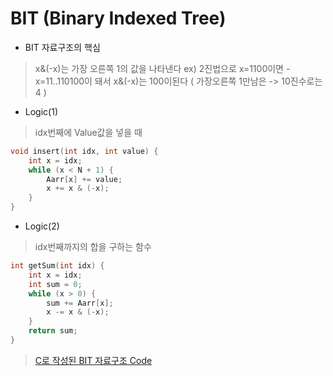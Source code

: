 # BIT (Binary Indexed Tree)
- BIT 자료구조의 핵심
> x&(-x)는 가장 오른쪽 1의 값을 나타낸다 
> ex) 2진법으로 x=1100이면 -x=11..110100이 돼서 x&(-x)는 100이된다 ( 가장오른쪽 1만남은 -> 10진수로는 4 )

- Logic(1)
> idx번째에 Value값을 넣을 때
```cpp
void insert(int idx, int value) {
	int x = idx;
	while (x < N + 1) {
		Aarr[x] += value;
		x += x & (-x);
	}
}
```
- Logic(2)
> idx번째까지의 합을 구하는 함수
```cpp
int getSum(int idx) {
	int x = idx;
	int sum = 0;
	while (x > 0) {
		sum += Aarr[x];
		x -= x & (-x);
	}
	return sum;
} 
```
> [C로 작성된 BIT 자료구조 Code](https://github.com/donusKim/Algorithm/blob/master/Algorithm/BIT/BIT.cpp)
